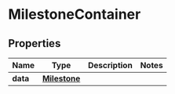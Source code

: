 

# MilestoneContainer


## Properties

| Name | Type | Description | Notes |
|------------ | ------------- | ------------- | -------------|
|**data** | [**Milestone**](Milestone.md) |  |  |



